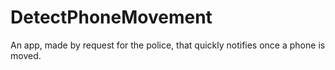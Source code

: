 # DetectPhoneMovement
An app, made by request for the police, that quickly notifies once a phone is moved.
